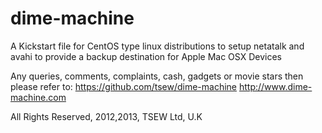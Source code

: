 dime-machine
============

A Kickstart file for CentOS type linux distributions to setup netatalk and avahi to provide a backup destination for Apple Mac OSX Devices

Any queries, comments, complaints, cash, gadgets or movie stars then please refer to:
     https://github.com/tsew/dime-machine
     http://www.dime-machine.com

All Rights Reserved, 2012,2013, TSEW Ltd, U.K

